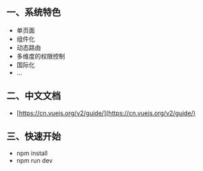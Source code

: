 ## 一、系统特色
- 单页面
- 组件化
- 动态路由
- 多维度的权限控制
- 国际化
- ...

## 二、中文文档
- [https://cn.vuejs.org/v2/guide/](https://cn.vuejs.org/v2/guide/)

## 三、快速开始
- npm install
- npm run dev
